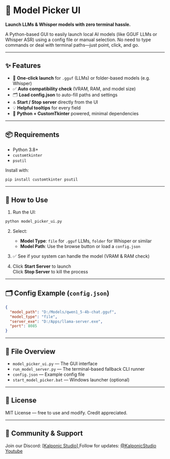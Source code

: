 # 🧠 Model Picker UI  
**Launch LLMs & Whisper models with zero terminal hassle.**

A Python-based GUI to easily launch local AI models (like GGUF LLMs or Whisper ASR) using a config file or manual selection. No need to type commands or deal with terminal paths—just point, click, and go.

---

## ✨ Features

- 🎯 **One-click launch** for `.gguf` (LLMs) or folder-based models (e.g. Whisper)
- ✅ **Auto compatibility check** (VRAM, RAM, and model size)
- 🗂️ **Load config.json** to auto-fill paths and settings
- 🔝 **Start / Stop server** directly from the UI
- 💡 **Helpful tooltips** for every field
- 🔧 **Python + CustomTkinter** powered, minimal dependencies

---

## 📦 Requirements

- Python 3.8+
- `customtkinter`
- `psutil`

Install with:
```bash
pip install customtkinter psutil
```

---

## 🚀 How to Use

1. Run the UI:

```bash
python model_picker_ui.py
```

2. Select:
   - **Model Type**: `file` for `.gguf` LLMs, `folder` for Whisper or similar
   - **Model Path**: Use the browse button or load a `config.json`

3. ✅ See if your system can handle the model (VRAM & RAM check)

4. Click **Start Server** to launch  
   Click **Stop Server** to kill the process

---

## 🗂️ Config Example (`config.json`)

```json
{
  "model_path": "D:/Models/qwen1_5-4b-chat.gguf",
  "model_type": "file",
  "server_exe": "D:/Apps/llama-server.exe",
  "port": 8085
}
```

---

## 📁 File Overview

- `model_picker_ui.py` — The GUI interface
- `run_model_server.py` — The terminal-based fallback CLI runner
- `config.json` — Example config file
- `start_model_picker.bat` — Windows launcher (optional)

---

## 🤝 License

MIT License — free to use and modify. Credit appreciated.

---

## 💬 Community & Support

Join our Discord: [\[Kalponic Studio\] ](https://discord.com/invite/TpJ6wDp7P8) 
Follow for updates: [@KalponicStudio](https://twitter.com/kalponicstudio)
[Youtube](https://youtu.be/KU2msXcxANU)